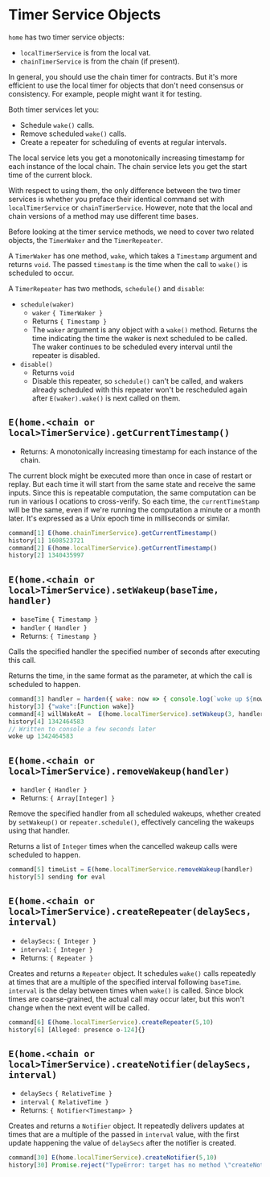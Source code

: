# Timer Service Objects

`home` has two timer service objects: 
- `localTimerService` is from the local vat.
- `chainTimerService` is from the chain (if present). 

In general, you should use the chain timer for contracts. But it's more efficient to 
use the local timer for objects that don't need consensus or consistency. 
For example, people might want it for testing. 

Both timer services let you:
- Schedule `wake()` calls.
- Remove scheduled `wake()` calls.
- Create a repeater for scheduling of events at regular intervals. 

The local service lets you get a monotonically increasing timestamp for each instance 
of the local chain. The chain service lets you get the start time of the current block.

With respect to using them, the only difference between the two timer
services is whether you preface their identical command set with
`localTimerService` or `chainTimerService`. However, note that
the local and chain versions of a method may use different time bases.

Before looking at the timer service methods, we need to cover two related objects,
the `TimerWaker` and the `TimerRepeater`. 

A `TimerWaker` has one method, `wake`, which takes a `Timestamp` argument and returns `void`. 
The passed `timestamp` is the time when the call to `wake()` is scheduled to occur.

A `TimerRepeater` has two methods, `schedule()` and `disable`:
- `schedule(waker)`
  - `waker` `{ TimerWaker }`
  - Returns `{ Timestamp }`  
  - The `waker` argument is any object with a `wake()` method. Returns the 
    time indicating the time the waker is next scheduled to be called.  The waker continues
    to be scheduled every interval until the repeater is disabled.
- `disable()`
  - Returns `void`
  - Disable this repeater, so `schedule()` can't be called, and wakers already 
    scheduled with this repeater won't be rescheduled again 
    after `E(waker).wake()` is next called on them.

## `E(home.<chain or local>TimerService).getCurrentTimestamp()`
- Returns: A monotonically increasing timestamp for each instance of the chain.

The current block might be executed more than once in case of restart or replay.
But each time it will start from the same state and receive the same inputs. 
Since this is repeatable computation, the same computation can be run in various l
ocations to cross-verify. So each time, the `currentTimeStamp` will be the same, 
even if we're running the computation a minute or a month later. It's expressed 
as a Unix epoch time in milliseconds or similar.
```js
command[1] E(home.chainTimerService).getCurrentTimestamp()
history[1] 1608523721
command[2] E(home.localTimerService).getCurrentTimestamp()
history[2] 1340435997
```

## `E(home.<chain or local>TimerService).setWakeup(baseTime, handler)`
- `baseTime` `{ Timestamp }` 
- `handler` `{ Handler }`
- Returns: `{ Timestamp }` 

Calls the specified handler the specified number of seconds after executing this call.

Returns the time, in the same format as the parameter,
at which the call is scheduled to happen. 

```js
command[3] handler = harden({ wake: now => { console.log(`woke up ${now}`); }})
history[3] {"wake":[Function wake]}
command[4] willWakeAt =  E(home.localTimerService).setWakeup(3, handler)
history[4] 1342464583
// Written to console a few seconds later
woke up 1342464583
```

## `E(home.<chain or local>TimerService).removeWakeup(handler)`
- `handler` `{ Handler }`
- Returns: `{ Array[Integer] }`

Remove the specified handler from all scheduled wakeups, whether
created by `setWakeup()` or `repeater.schedule()`, effectively
canceling the wakeups using that handler.

Returns a list of `Integer` times when the cancelled wakeup calls were scheduled to happen.

```js
command[5] timeList = E(home.localTimerService.removeWakeup(handler)
history[5] sending for eval
```
  
## `E(home.<chain or local>TimerService).createRepeater(delaySecs, interval)`
- `delaySecs`: `{ Integer }`
- `interval`: `{ Integer }`
- Returns: `{ Repeater }` 

Creates and returns a `Repeater` object. It schedules `wake()` calls repeatedly at 
times that are a multiple of the specified interval following `baseTime`. `interval`
is the delay between times when `wake()` is called. Since block times are coarse-grained,
the actual call may occur later, but this won't change when the
next event will be called. 
```js
command[6] E(home.localTimerService).createRepeater(5,10)
history[6] [Alleged: presence o-124]{}
```

## `E(home.<chain or local>TimerService).createNotifier(delaySecs, interval)`
- `delaySecs` `{ RelativeTime }`
- `interval` `{ RelativeTime }`
- Returns: `{ Notifier<Timestamp> }`

Creates and returns a `Notifier` object. It repeatedly delivers updates at times
that are a multiple of the passed in `interval` value, with the first update happening
the value of `delaySecs` after the notifier is created.

```js
command[30] E(home.localTimerService).createNotifier(5,10)
history[30] Promise.reject("TypeError: target has no method \"createNotifier\", has [createRepeater,getCurrentTimestamp,removeWakeup,setWakeup]")
